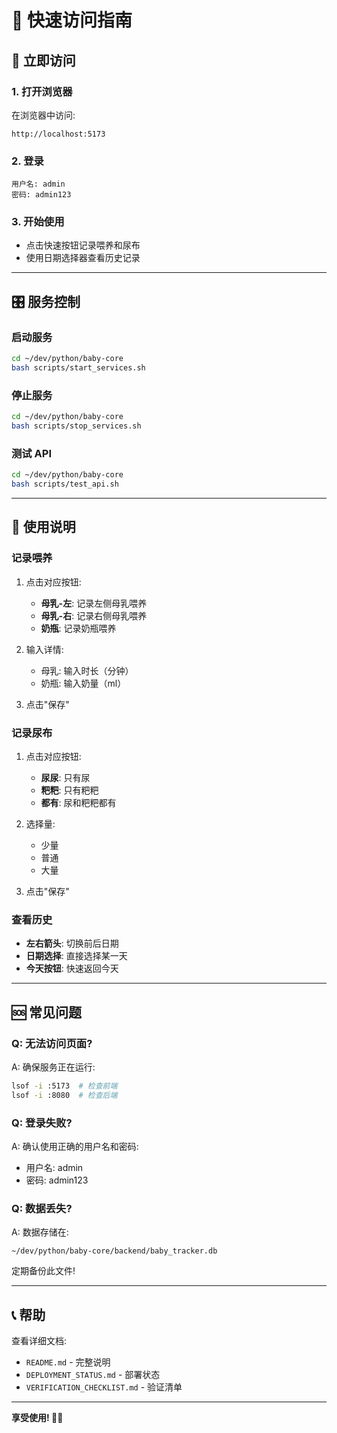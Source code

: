 # 🎯 快速访问指南

## 📍 立即访问

### 1. 打开浏览器
在浏览器中访问:
```
http://localhost:5173
```

### 2. 登录
```
用户名: admin
密码: admin123
```

### 3. 开始使用
- 点击快速按钮记录喂养和尿布
- 使用日期选择器查看历史记录

---

## 🎛️ 服务控制

### 启动服务
```bash
cd ~/dev/python/baby-core
bash scripts/start_services.sh
```

### 停止服务
```bash
cd ~/dev/python/baby-core
bash scripts/stop_services.sh
```

### 测试 API
```bash
cd ~/dev/python/baby-core
bash scripts/test_api.sh
```

---

## 📱 使用说明

### 记录喂养
1. 点击对应按钮:
   - **母乳-左**: 记录左侧母乳喂养
   - **母乳-右**: 记录右侧母乳喂养
   - **奶瓶**: 记录奶瓶喂养

2. 输入详情:
   - 母乳: 输入时长（分钟）
   - 奶瓶: 输入奶量（ml）

3. 点击"保存"

### 记录尿布
1. 点击对应按钮:
   - **尿尿**: 只有尿
   - **粑粑**: 只有粑粑
   - **都有**: 尿和粑粑都有

2. 选择量:
   - 少量
   - 普通
   - 大量

3. 点击"保存"

### 查看历史
- **左右箭头**: 切换前后日期
- **日期选择**: 直接选择某一天
- **今天按钮**: 快速返回今天

---

## 🆘 常见问题

### Q: 无法访问页面?
A: 确保服务正在运行:
```bash
lsof -i :5173  # 检查前端
lsof -i :8080  # 检查后端
```

### Q: 登录失败?
A: 确认使用正确的用户名和密码:
- 用户名: admin
- 密码: admin123

### Q: 数据丢失?
A: 数据存储在:
```
~/dev/python/baby-core/backend/baby_tracker.db
```
定期备份此文件!

---

## 📞 帮助

查看详细文档:
- `README.md` - 完整说明
- `DEPLOYMENT_STATUS.md` - 部署状态
- `VERIFICATION_CHECKLIST.md` - 验证清单

---

**享受使用! 🍼👶**

